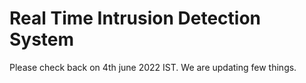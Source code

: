 # Real Time Intrusion Detection System

Please check back on 4th june 2022 IST.
We are updating few things.
